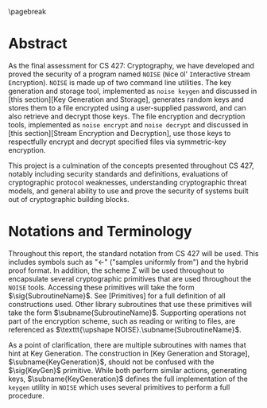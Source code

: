 \pagebreak

# Abstract

As the final assessment for CS 427: Cryptography, we have developed and proved the security of a program named `NOISE` (`N`ice `O`l' `I`nteractive `S`tream `E`ncryption). `NOISE` is made up of two command line utilities. The key generation and storage tool, implemented as `noise keygen` and discussed in [this section][Key Generation and Storage], generates random keys and stores them to a file encrypted using a user-supplied password, and can also retrieve and decrypt those keys. The file encryption and decryption tools, implemented as `noise encrypt` and `noise decrypt` and discussed in [this section][Stream Encryption and Decryption], use those keys to respectfully encrypt and decrypt specified files via symmetric-key encryption.

This project is a culmination of the concepts presented throughout CS 427, notably including security standards and definitions, evaluations of cryptographic protocol weaknesses, understanding cryptographic threat models, and general ability to use and prove the security of systems built out of cryptographic building blocks.

# Notations and Terminology

Throughout this report, the standard notation from CS 427 will be used. This includes symbols such as "$\gets$" ("samples uniformly from") and the hybrid proof format. In addition, the scheme $\Sigma$ will be used throughout to encapsulate several cryptographic primitives that are used throughout the `NOISE` tools. Accessing these primitives will take the form $\sig{SubroutineName}$. See [Primitives] for a full definition of all constructions used. Other library subroutines that use these primitives will take the form $\subname{SubroutineName}$. Supporting operations not part of the encryption scheme, such as reading or writing to files, are referenced as $\texttt{\upshape NOISE}.\subname{SubroutineName}$.

As a point of clarification, there are multiple subroutines with names that hint at Key Generation. The construction in [Key Generation and Storage], $\subname{KeyGeneration}$, should not be confused with the $\sig{KeyGen}$ primitive. While both perform similar actions, generating keys, $\subname{KeyGeneration}$ defines the full implementation of the `keygen` utility in `NOISE` which uses several primitives to perform a full procedure.
